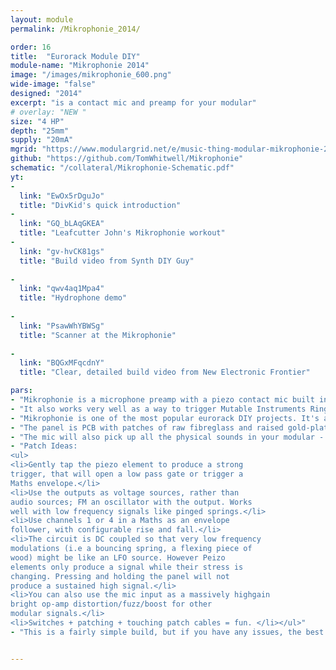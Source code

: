 ```yaml
---
layout: module
permalink: /Mikrophonie_2014/

order: 16
title:  "Eurorack Module DIY"
module-name: "Mikrophonie 2014"
image: "/images/mikrophonie_600.png" 
wide-image: "false" 
designed: "2014"
excerpt: "is a contact mic and preamp for your modular" 
# overlay: "NEW "
size: "4 HP"
depth: "25mm"
supply: "20mA"
mgrid: "https://www.modulargrid.net/e/music-thing-modular-mikrophonie-2017-new-panel-design"
github: "https://github.com/TomWhitwell/Mikrophonie"
schematic: "/collateral/Mikrophonie-Schematic.pdf"
yt:
- 
  link: "EwOx5rDguJo"
  title: "DivKid's quick introduction"
- 
  link: "GQ_bLAqGKEA"
  title: "Leafcutter John's Mikrophonie workout"
- 
  link: "gv-hvCK81gs"
  title: "Build video from Synth DIY Guy"
  
- 
  link: "qwv4aq1Mpa4"
  title: "Hydrophone demo"
  
- 
  link: "PsawWhYBWSg"
  title: "Scanner at the Mikrophonie"
  
- 
  link: "BQGxMFqcdnY"
  title: "Clear, detailed build video from New Electronic Frontier"

pars:
- "Mikrophonie is a microphone preamp with a piezo contact mic built into the panel. It is an easy way to bring environmental noise and feedback into a modular system, inspired by the early days of electroacoustic music in Paris and Cologne, and by the contact microphone and phonograph cartridge experiments of John Cage, Gordon Mumma, Robert Ashley and Nicholas Collins."
- "It also works very well as a way to trigger Mutable Instruments Rings and Elements, and as a generally weird tactile CV source."
- "Mikrophonie is one of the most popular eurorack DIY projects. It's a very simple and satisfying build, perfect for a first project. The <a href=https://www.instagram.com/explore/tags/mikrophonie/>Instagram #mikrophonie tag</a> is a great source of ideas and inspiration and confidence-boosting successful builds. "
- "The panel is PCB with patches of raw fibreglass and raised gold-plated traces. Rubbing it with a finger or a plectrum creates quite a wide range of sounds. The back of the panel is plated and grounded for shielding."
- "The mic will also pick up all the physical sounds in your modular - patching, cables rustling, switches, fingers on knobs - without picking up airborne sounds like the sounds your modular is making. At very high sound levels will pick up vibrations from the speaker output and start to feedback."
- "Patch Ideas: 
<ul>
<li>Gently tap the piezo element to produce a strong
trigger, that will open a low pass gate or trigger a
Maths envelope.</li>
<li>Use the outputs as voltage sources, rather than
audio sources; FM an oscillator with the output. Works
well with low frequency signals like pinged springs.</li>
<li>Use channels 1 or 4 in a Maths as an envelope
follower, with configurable rise and fall.</li>
<li>The circuit is DC coupled so that very low frequency
modulations (i.e a bouncing spring, a flexing piece of
wood) might be like an LFO source. However Peizo
elements only produce a signal while their stress is
changing. Pressing and holding the panel will not
produce a sustained high signal.</li>
<li>You can also use the mic input as a massively highgain
bright op-amp distortion/fuzz/boost for other
modular signals.</li>
<li>Switches + patching + touching patch cables = fun. </li></ul>"
- "This is a fairly simple build, but if you have any issues, the best way to get help is to check the <a href=https://github.com/TomWhitwell/Mikrophonie/issues>GitHub Issue List</a>, and remember to check closed issues as well as open ones."


---
```



